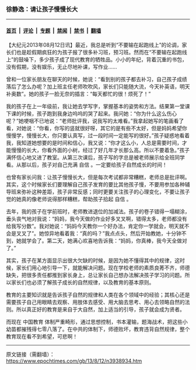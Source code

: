 ### 徐静逸：请让孩子慢慢长大

---

#### [首页](../../../..?n3938934) &nbsp;|&nbsp; [评论](../../../../../epoch-comment?n3938934) &nbsp;|&nbsp; [专题](../../../../../epoch-special?n3938934) &nbsp;|&nbsp; [禁闻](../../../../../epoch-news?n3938934) &nbsp;|&nbsp; [禁书](../../../../../books?n3938934) &nbsp;|&nbsp; [翻墙](https://github.com/gfw-breaker/nogfw/blob/master/README.md?n3938934)


<div class="post_content" id="artbody" itemprop="articleBody">
 <!-- article content begin -->
 <p>
  【大纪元2013年08月12日讯】最近，我总是听到“不要输在起跑线上”的论调，家长们也是趁假期疯狂的为孩子报了很多补习班，预习班。然而在“不要输在起跑线上”的鼓噪下，多少孩子成了现代教育的牺牲品。小小的年纪，背着沉重的书包，没有假期，没有娱乐，无止尽地补课，写作业……
 </p>
 <p>
  曾和一位家长朋友在聊天的时候，她说：“看到别的孩子都去补习，自己孩子成绩落后了怎么办呢？加上班主任老师吹吹风，家长们只能随大流，今天补英语，明天补奥数”。她的孩子一脸无奈的插言：“每天都忙的很！烦死了！”
 </p>
 <p>
  我的孩子在上一年级前，我让她去学写字，掌握基本的姿势和方法。结果第一堂课下课的时候，孩子跑到我身边呜呜的哭了起来。我问她：“你为什么这么伤心呢？”她哽咽不已地说：“老师批评我，说我写的太难看。”我拿起她写的笔画看了看，对她说：“你看，你写的竖就很好呀，其它的是有些不太好，但是妈妈希望你慢慢学，慢慢长大，你只要认真写，过一段时间一定能写的很好。”孩子疑惑地看着我，我知道她想要的是时间和信心，我又说：“你才这么小，人总是需要时间，才能慢慢的长大，你看外面的小树，经过了好几年才长那么高。所以不要着急。”孩子满怀信心地又进了教室。从第三次课后，孩子写的字总是被老师展示给全班同学看。从那以后，孩子对自己充满
  <ok href="https://www.epochtimes.com/gb/tag/%E8%87%AA%E4%BF%A1.html">
   自信
  </ok>
  。一定要给孩子自然成长的时间！
 </p>
 <p>
  也曾有家长问我：让孩子慢慢长大，但是每次考试都非常糟糕，老师总是批评啊。其实，这个时候家长们要理解自己孩子发育的要比其他孩子慢，不要用参加各种辅导班来弥补这种差距，孩子非常反感；同时更要关注孩子的心理变化，不要让孩子觉的她真的像老师说得那样糟糕，帮助孩子拾起
  <ok href="https://www.epochtimes.com/gb/tag/%E8%87%AA%E4%BF%A1.html">
   自信
  </ok>
  。
 </p>
 <p>
  去年，我的孩子在学前班时，老师教进退位的加减法。孩子的卷子错得一塌糊涂，垂头丧气地对我说：“妈妈，我今天做的作业好多叉叉啊，错得太多，老师都没有给我写分数”。我对她说：“妈妈今天教你一个好办法，肯定你一学就会，明天就不会是叉叉了”。她惊异地看着我：“真的吗？”我点点头，然后开始教她，十分钟不到，她就学会了。第二天，她满心欢喜地告诉我：“妈妈，你真棒，我今天全做对了。”
 </p>
 <p>
  其实，孩子在某方面显示出很大欠缺的时候，是因为她不懂得其中的规律，这时候，家长们用心地引导一下，就能解决问题。现在学校老师的素质良莠不齐，师德缺失，把很多责任都推到家长身上，总让家长自己想办法解决孩子学习的问题。所以家长们也必须了解孩子成长的自然规律，以及教育的基本原则。
 </p>
 <p>
  教育的主要知识就是告诉孩子自然的规律和人类在各个领域中的经验；其核心还是需要孩子自己用眼睛去观察、用肢体去感受、用大脑去思考、用心去领略自然的法则。所以真正好的教育是来自于大自然，加上适当的引导，孩子就会成为贤者。
 </p>
 <p>
  而现在
  <ok href="https://www.epochtimes.com/gb/tag/%E4%B8%AD%E5%9B%BD%E6%95%99%E8%82%B2.html">
   中国教育
  </ok>
  体制严重畸形，通过思想控制，书本灌输，题海战术，把这些小幼苗都摧残得七零八落了。在中共的体制下，师德败坏，教育违背自然规律，整个教育现在看不到希望，可悲啊！
 </p>
 <!-- article content end -->
 <div id="below_article_ad">
 </div>
</div>


---

原文链接（需翻墙）：https://www.epochtimes.com/gb/13/8/12/n3938934.htm